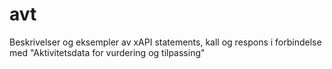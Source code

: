 # avt
Beskrivelser og eksempler av xAPI statements, kall og respons i forbindelse med "Aktivitetsdata for vurdering og tilpassing"
